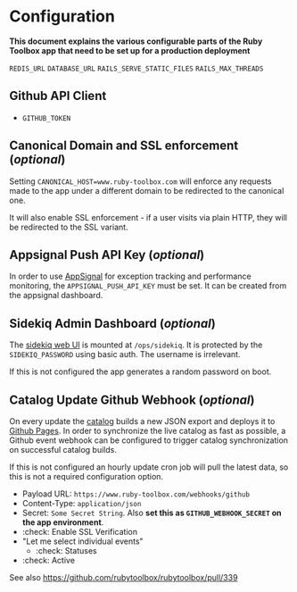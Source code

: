 # Configuration

**This document explains the various configurable parts of the Ruby Toolbox app that need to be set up for a production deployment**

`REDIS_URL`
`DATABASE_URL`
`RAILS_SERVE_STATIC_FILES`
`RAILS_MAX_THREADS`

## Github API Client

* `GITHUB_TOKEN`

## Canonical Domain and SSL enforcement (*optional*)

Setting `CANONICAL_HOST=www.ruby-toolbox.com` will enforce any requests made to the app under a different domain to be redirected to the canonical one.

It will also enable SSL enforcement - if a user visits via plain HTTP, they will be redirected to the SSL variant.


## Appsignal Push API Key (*optional*)

In order to use [AppSignal][appsignal] for exception tracking and performance monitoring, the `APPSIGNAL_PUSH_API_KEY` must be set. It can be created from the appsignal dashboard.

## Sidekiq Admin Dashboard (*optional*)

The [sidekiq web UI](sidekiq-web) is mounted at `/ops/sidekiq`. It is protected by the `SIDEKIQ_PASSWORD` using basic auth. The username is irrelevant.

If this is not configured the app generates a random password on boot.

## Catalog Update Github Webhook (*optional*)

On every update the [catalog][catalog] builds a new JSON export and deploys it to [Github Pages][catalog-gh-pages]. In order to synchronize the live catalog as fast as possible, a Github event webhook can be configured to trigger catalog synchronization on successful catalog builds.

If this is not configured an hourly update cron job will pull the latest data, so this is not a required configuration option.

* Payload URL: `https://www.ruby-toolbox.com/webhooks/github`
* Content-Type: `application/json`
* Secret: `Some Secret String`. Also **set this as `GITHUB_WEBHOOK_SECRET` on the app environment**.
* :check: Enable SSL Verification
* "Let me select individual events"
  - :check: Statuses
* :check: Active

See also https://github.com/rubytoolbox/rubytoolbox/pull/339


[appsignal]: https://appsignal.com/
[catalog]: https://github.com/rubytoolbox/catalog
[catalog-gh-pages]: https://rubytoolbox.github.io/catalog
[sidekiq-web]: https://github.com/mperham/sidekiq/wiki/Monitoring#web-ui
